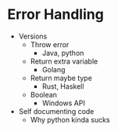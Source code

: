 # Error Handling

-   Versions
    -   Throw error
        -   Java, python
    -   Return extra variable
        -   Golang
    -   Return maybe type
        -   Rust, Haskell
    -   Boolean
        -   Windows API
-   Self documenting code
    -   Why python kinda sucks
